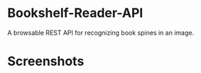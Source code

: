 # Bookshelf-Reader-API
A browsable REST API for recognizing book spines in an image.

# Screenshots
